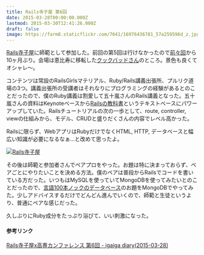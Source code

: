 ```yaml
---
title: Rails寺子屋 第6回
date: 2015-03-28T00:00:00.000Z
lastmod: 2015-03-30T12:41:26.000Z
draft: false
image: https://farm8.staticflickr.com/7641/16976436781_57a259596d_z.jpg
---
```


[Rails寺子屋](http://rails.terakoya.io/)に師範として参加した。前回の第5回は行けなかったので[前々回](http://www.machu.jp/diary/20140524.html#p01)から10ヶ月ぶり。会場は恵比寿に移転した[クックバッドさん](https://info.cookpad.com/location/)のところ。景色も良くてオシャレ〜。

コンテンツは常設のRailsGirlsマテリアル、Ruby/Rails講義出張所、プルリク道場の3つ。講義出張所の受講者はそれなりにプログラミングの経験があるとのことだったので、僕のRuby講義は割愛して五十嵐さんのRails講義となった。五十嵐さんの資料はKeynoteベースから[Railsの教科書](http://igarashikuniaki.net/rails_textbook/)というテキストベースにパワーアップしていた。Railsチュートリアルの次の一歩として、route, controller, viewの仕組みから、モデル、CRUDと盛りだくさんの内容でレベル高かった。

Railsに限らず、WebアプリはRubyだけでなくHTML, HTTP, データベースと幅広い知識が必要になるなぁ…と改めて思ったよ。

[![Rails寺子屋](https://farm8.staticflickr.com/7641/16976436781_57a259596d_z.jpg "Rails寺子屋")](https://www.flickr.com/photos/machu/16976436781/)

その後は師範と参加者さんでペアプロをやった。お題は特に決まっておらず、ペアごとにやりたいことを決める方法。僕のペアは普段からRailsでコードを書いている方だった。いつもはMySQLを使っていてMongoDBを使ってみたいとのことだったので、[言語100本ノックのデータベース](http://www.cl.ecei.tohoku.ac.jp/nlp100/#ch7)のお題をMongoDBでやってみた。少しアドバイスするだけでどんどん進んでいくので、師範と生徒というより、普通にペアな感じだった。

久しぶりにRuby成分をたっぷり浴びて、いい刺激になった。

#### 参考リンク

[Rails寺子屋x高専カンファレンス 第6回 - igaiga diary(2015-03-28)](http://igarashikuniaki.net/diary/20150328.html#p01)
